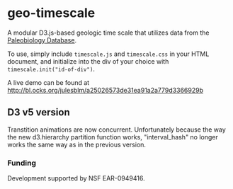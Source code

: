 geo-timescale
=============

A modular D3.js-based geologic time scale that utilizes data from the [Paleobiology Database](http://paleobiodb.org).

To use, simply include ````timescale.js```` and ````timescale.css```` in your HTML document, and initialize into the div of your choice with ````timescale.init("id-of-div")````.

A live demo can be found at http://bl.ocks.org/julesblm/a25026573de31ea91a2a779d3366929b

## D3 v5 version

Transtition animations are now concurrent. Unfortunately because the way the new d3.hierarchy partition function works, "interval_hash" no longer works the same way as in the previous  version.

### Funding

Development supported by NSF EAR-0949416.
